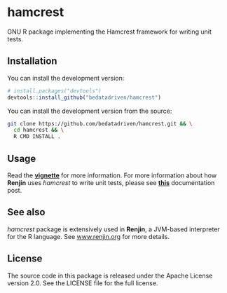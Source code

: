 # hamcrest

GNU R package implementing the Hamcrest framework for writing unit tests.

## Installation

You can install the development version:
```r
# install.packages("devtools")
devtools::install_github("bedatadriven/hamcrest")
```

You can install the development version from the source:
```bash
git clone https://github.com/bedatadriven/hamcrest.git && \
  cd hamcrest && \
  R CMD INSTALL .
```

## Usage

Read the
[**vignette**](https://htmlpreview.github.io/?https://github.com/bedatadriven/hamcrest/blob/overhaul-hamcrest/inst/writing-unit-tests-with-hamcrest.html)
for more information. For more information about how **Renjin** uses *hamcrest*
to write unit tests, please see
[**this**](http://docs.renjin.org/en/latest/writing-renjin-extensions.html#using-the-hamcrest-package-to-write-unit-tests)
documentation post.

## See also

*hamcrest* package is extensively used in **Renjin**, a JVM-based interpreter
for the R language. See www.renjin.org for more details.

## License

The source code in this package is released under the Apache License version
2.0. See the LICENSE file for the full license.

